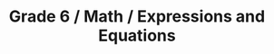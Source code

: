 ---
title: "Grade 6 / Math / Expressions and Equations"
subject: "math"
grade: "6"
area: "ee"
next_steps:
  - instructions: "With your student, write and evaluate numerical expressions. Ask your student to solve 4(6 + 9), to describe (6 + 9) as both a sum and a single entity, and describe how the 4 is distributed."
  - instructions: "With your student, write equations and inequalities to describe everyday situations. If Tanya has fewer than 7 hats, how many hats could she have? Could she have 3.5 hats?"
  - instructions: "With your student, solve real-world story problems using variables while your student asks questions. Is my strategy working? Is my strategy generalizable? Does my answer make sense?"
  - instructions: "With your student, solve multi-step problems using different mathematical models and discuss the advantages of each model. ∙With your student, discuss complex problems that were solved incorrectly. Develop explanations for better solution paths."
---